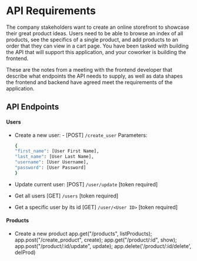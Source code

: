 # API Requirements

The company stakeholders want to create an online storefront to showcase their great product ideas. Users need to be able to browse an index of all products, see the specifics of a single product, and add products to an order that they can view in a cart page. You have been tasked with building the API that will support this application, and your coworker is building the frontend.

These are the notes from a meeting with the frontend developer that describe what endpoints the API needs to supply, as well as data shapes the frontend and backend have agreed meet the requirements of the application.

## API Endpoints

#### Users

- Create a new user: - [POST] `/create_user`
  Parameters:

  ```bash
  {
  "first_name": [User First Name],
  "last_name": [User Last Name],
  "username": [User Username],
  "password": [User Password]
  }
  ```

- Update current user: [POST] `/user/update` [token required]
- Get all users [GET] `/users` [token required]
- Get a specific user by its id [GET] `/user/<User ID>` [token required]

#### Products

- Create a new product
  app.get("/products", listProducts);
  app.post("/create_product", create);
  app.get("/product/:id", show);
  app.post("/product/:id/update", update);
  app.delete('/product/:id/delete', delProd)

```

```
